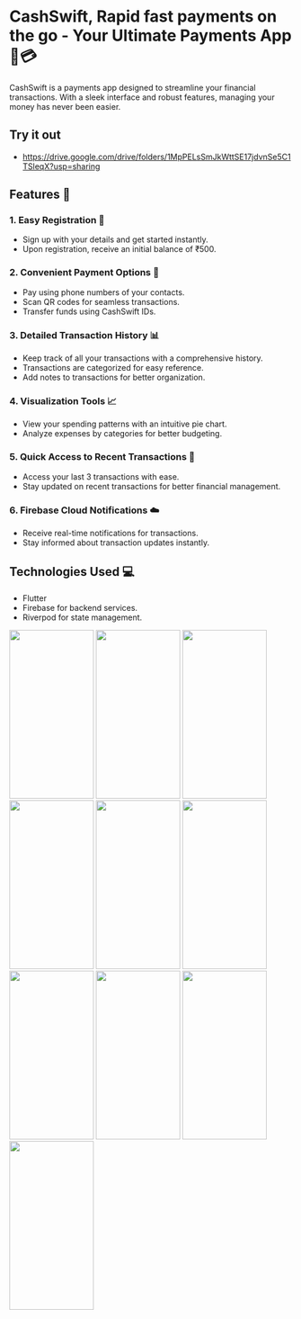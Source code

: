 # CashSwift, Rapid fast payments on the go - Your Ultimate Payments App 💸💳

CashSwift is a payments app designed to streamline your financial transactions. With a sleek interface and robust features, managing your money has never been easier.

## Try it out
  - https://drive.google.com/drive/folders/1MpPELsSmJkWttSE17jdvnSe5C1TSleqX?usp=sharing
## Features 🚀

### 1. Easy Registration 📝
- Sign up with your details and get started instantly.
- Upon registration, receive an initial balance of ₹500.

### 2. Convenient Payment Options 💼
- Pay using phone numbers of your contacts.
- Scan QR codes for seamless transactions.
- Transfer funds using CashSwift IDs.

### 3. Detailed Transaction History 📊
- Keep track of all your transactions with a comprehensive history.
- Transactions are categorized for easy reference.
- Add notes to transactions for better organization.

### 4. Visualization Tools 📈
- View your spending patterns with an intuitive pie chart.
- Analyze expenses by categories for better budgeting.

### 5. Quick Access to Recent Transactions 🔄
- Access your last 3 transactions with ease.
- Stay updated on recent transactions for better financial management.

### 6. Firebase Cloud Notifications ☁️
- Receive real-time notifications for transactions.
- Stay informed about transaction updates instantly.

## Technologies Used 💻
- Flutter 
- Firebase for backend services.
- Riverpod for state management.

<img src="https://github.com/TanishqPokharia/CashSwift/assets/114491890/3ebf1b90-861f-422d-bd64-56c61f7622cf" width="150" height="300">
<img src="https://github.com/TanishqPokharia/CashSwift/assets/114491890/1c467cab-0b6a-4e47-8c35-b2028222fcb9" width="150" height="300">
<img src="https://github.com/TanishqPokharia/CashSwift/assets/114491890/89f0635f-eb2e-4e1a-96c2-15d313311a06" width="150" height="300">
<img src="https://github.com/TanishqPokharia/CashSwift/assets/114491890/4d6b36e0-8f57-41ce-aca4-6a2804d2f654" width="150" height="300">
<img src="https://github.com/TanishqPokharia/CashSwift/assets/114491890/ba956c80-db44-4d65-b517-91e0c75fb6cc" width="150" height="300">
<img src="https://github.com/TanishqPokharia/CashSwift/assets/114491890/7412159c-ea86-4a20-9b75-72b6a316bb00" width="150" height="300">
<img src="https://github.com/TanishqPokharia/CashSwift/assets/114491890/0c0674a3-101d-494d-a2c1-927b98c0506b" width="150" height="300">
<img src="https://github.com/TanishqPokharia/CashSwift/assets/114491890/d74af651-7cc4-48d3-a72d-0e10ac345025" width="150" height="300">
<img src="https://github.com/TanishqPokharia/CashSwift/assets/114491890/dd3b1c37-151d-4000-8df7-3a859823fe2f" width="150" height="300">
<img src="https://github.com/TanishqPokharia/CashSwift/assets/114491890/7947d392-c0e7-4549-917f-b53ee74ab73b" width="150" height="300">

